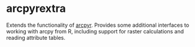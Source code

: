 # arcpyrextra

Extends the functionality of [arcpyr](https://github.com/mkoohafkan/arcpyr).
Provides some additional interfaces to working with arcpy from R, including 
support for raster calculations and reading attribute tables.
